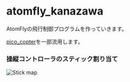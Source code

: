 # atomfly_kanazawa

AtomFlyの飛行制御プログラムを作っていきます。

[pico_copter](https://github.com/kouhei1970/pico_copter)を一部流用します。

### 操縦コントローラのスティック割り当て

![Stick map](https://github.com/kouhei1970/atomfly_kanazawa/blob/master/drone_stick_map.png)
